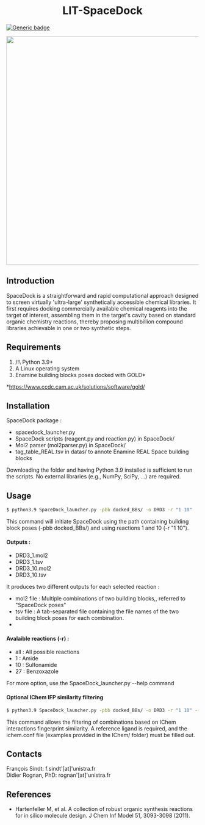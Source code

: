 <h1 align="center">LIT-SpaceDock</h1>  

[![Generic badge](https://img.shields.io/badge/version-1.0.0-blue.svg)](https://shields.io/)  

<p align="center">
<img src="https://github.com/litfsindt/spacedock/blob/dc7f6994b584a5a7657549023677f6bcebe78eaf/docs/images/SpaceDock_illus.png" width="600" />
</p>

## Introduction
SpaceDock is a straightforward and rapid computational approach designed to screen virtually 'ultra-large' synthetically accessible chemical libraries. It first requires docking commercially available chemical reagents into the target of interest, assembling them in the target's cavity based on standard organic chemistry reactions, thereby proposing multibillion compound libraries achievable in one or two synthetic steps.

## Requirements
1. /!\ Python 3.9+
2. A Linux operating system
3. Enamine building blocks poses docked with GOLD*

*https://www.ccdc.cam.ac.uk/solutions/software/gold/

## Installation
SpaceDock package :
- spacedock_launcher.py 
- SpaceDock scripts (reagent.py and reaction.py) in SpaceDock/
- Mol2 parser (mol2parser.py) in SpaceDock/
- tag_table_REAL.tsv in datas/ to annote Enamine REAL Space building blocks

Downloading the folder and having Python 3.9 installed is sufficient to run the scripts. 
No external libraries (e.g., NumPy, SciPy, ...) are required.

## Usage

``` bash
$ python3.9 SpaceDock_launcher.py -pbb docked_BBs/ -o DRD3 -r "1 10"
```
This command will initiate SpaceDock using the path containing building block poses (-pbb docked_BBs/) and using reactions 1 and 10 (-r "1 10").

#### Outputs :
- DRD3_1.mol2
- DRD3_1.tsv
- DRD3_10.mol2
- DRD3_10.tsv

It produces two different outputs for each selected reaction :
- mol2 file : Multiple combinations of two building blocks,, referred to "SpaceDock poses"
- tsv file : A tab-separated file containing the file names of the two building block poses for each combination.
- 
#### Avalaible reactions (-r) : 
- all : All possible reactions
- 1 : Amide
- 10 : Sulfonamide
- 27 : Benzoxazole

For more option, use the SpaceDock_launcher.py --help command

#### Optional IChem IFP similarity filtering
``` bash
$ python3.9 SpaceDock_launcher.py -pbb docked_BBs/ -o DRD3 -r "1 10" --ichem IChem/ichem_DRD3.conf
```
This command allows the filtering of combinations based on IChem interactions fingerprint similarity. 
A reference ligand is required, and the ichem.conf file (examples provided in the IChem/ folder) must be filled out.



## Contacts
François Sindt: f.sindt'[at]'unistra.fr  
Didier Rognan, PhD: rognan'[at]'unistra.fr

## References
- Hartenfeller M, et al. A collection of robust organic synthesis reactions for in silico molecule design. J Chem Inf Model 51, 3093-3098 (2011).


